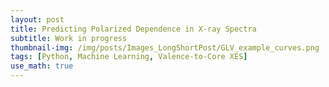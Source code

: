 ```yaml
---
layout: post
title: Predicting Polarized Dependence in X-ray Spectra
subtitle: Work in progress
thumbnail-img: /img/posts/Images_LongShortPost/GLV_example_curves.png
tags: [Python, Machine Learning, Valence-to-Core XES]
use_math: true
---
```


